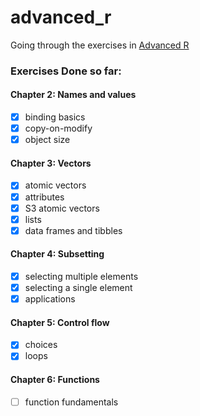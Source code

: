 # advanced_r
Going through the exercises in [Advanced R](https://adv-r.hadley.nz/index.html)

### Exercises Done so far:
#### Chapter 2: Names and values
- [x] binding basics
- [x] copy-on-modify
- [x] object size

#### Chapter 3: Vectors
- [x] atomic vectors
- [x] attributes
- [x] S3 atomic vectors
- [x] lists
- [x] data frames and tibbles

#### Chapter 4: Subsetting
- [x] selecting multiple elements
- [x] selecting a single element
- [x] applications

#### Chapter 5: Control flow
- [x] choices
- [x] loops

#### Chapter 6: Functions
- [ ] function fundamentals
